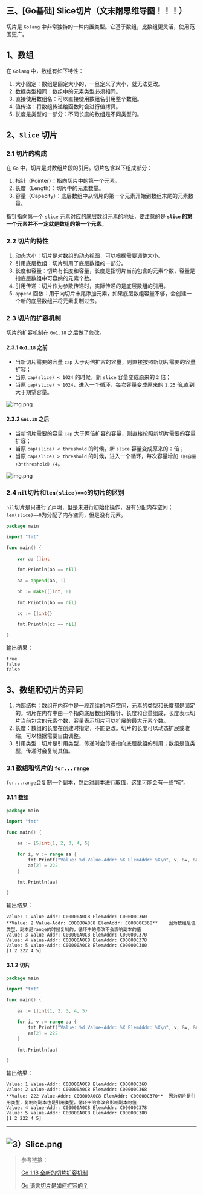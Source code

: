 ## 三、[Go基础] Slice切片（文末附思维导图！！！）

切片是 `Golang` 中非常独特的一种内置类型。它基于数组，比数组更灵活，使用范围更广。

## 1、数组

在 `Golang` 中，数组有如下特性：

1. 大小固定：数组是固定大小的，一旦定义了大小，就无法更改。
2. 数据类型相同：数组中的元素类型必须相同。
3. 直接使用数组名：可以直接使用数组名引用整个数组。
4. 值传递：将数组传递给函数时会进行值拷贝。
5. 长度是类型的一部分：不同长度的数组是不同类型的。

## 2、`Slice` 切片

### 2.1 切片的构成

在 `Go` 中，切片是对数组片段的引用。切片包含以下组成部分：

1. 指针（Pointer）：指向切片中的第一个元素。
2. 长度（Length）：切片中的元素数量。
3. 容量（Capacity）：底层数组中从切片的第一个元素开始到数组末尾的元素数量。

指针指向第一个 `slice` 元素对应的底层数组元素的地址，要注意的是 **`slice` 的第一个元素并不一定就是数组的第一个元素**。

### 2.2 切片的特性

1. 动态大小：切片是对数组的动态视图，可以根据需要调整大小。
2. 引用底层数组：切片引用了底层数组的一部分。
3. 长度和容量：切片有长度和容量，长度是指切片当前包含的元素个数，容量是指底层数组中可容纳的元素个数。
4. 引用传递：切片作为参数传递时，实际传递的是底层数组的引用。
5. `append` 函数：用于向切片末尾添加元素，如果底层数组容量不够，会创建一个新的底层数组并将元素复制过去。

### 2.3 切片的扩容机制

切片的扩容机制在 `Go1.18` 之后做了修改。

#### 2.3.1 `Go1.18` 之前

- 当新切片需要的容量 `cap` 大于两倍扩容的容量，则直接按照新切片需要的容量扩容；
- 当原 `cap(slice) < 1024` 的时候，新 `slice` 容量变成原来的 `2` 倍；
- 当原 `cap(slice) > 1024`，进入一个循环，每次容量变成原来的 `1.25` 倍,直到大于期望容量。

![img.png](pictures/3）2.3.1.png)

#### 2.3.2 `Go1.18` 之后

- 当新切片需要的容量 `cap` 大于两倍扩容的容量，则直接按照新切片需要的容量扩容；
- 当原 `cap(slice) < threshold` 的时候，新 `slice` 容量变成原来的 `2` 倍；
- 当原 `cap(slice) > threshold` 的时候，进入一个循环，每次容量增加`（旧容量+3*threshold）/4`。

![img.png](pictures/3）2.3.2.png)

### 2.4 `nil`切片和`len(slice)==0`的切片的区别

`nil`切片是只进行了声明，但是未进行初始化操作，没有分配内存空间；`len(slice)==0`为分配了内存空间，但是没有元素。

```go
package main

import "fmt"

func main() {

	var aa []int

	fmt.Println(aa == nil)

	aa = append(aa, 1)

	bb := make([]int, 0)

	fmt.Println(bb == nil)

	cc := []int{}

	fmt.Println(cc == nil)

}

```

输出结果：

```text
true
false
false
```

## 3、数组和切片的异同

1. 内部结构：数组在内存中是一段连续的内存空间，元素的类型和长度都是固定的。切片在内存中由一个指向底层数组的指针、长度和容量组成，长度表示切片当前包含的元素个数，容量表示切片可以扩展的最大元素个数。
2. 长度：数组的长度在创建时指定，不能更改。切片的长度可以动态扩展或收缩，可以根据需要自由调整。
3. 引用类型：切片是引用类型，传递时会传递指向底层数组的引用；数组是值类型，传递时会复制其值。


### 3.1 数组和切片的 `for...range`

`for...range`会复制一个副本，然后对副本进行取值，这里可能会有一些“坑”。

#### 3.1.1 数组

```go
package main

import "fmt"

func main() {

	aa := [5]int{1, 2, 3, 4, 5}

	for i, v := range aa {
		fmt.Printf("Value: %d Value-Addr: %X ElemAddr: %X\n", v, &v, &aa[i])
		aa[2] = 222
	}

	fmt.Println(aa)

}

```

输出结果：

```text
Value: 1 Value-Addr: C00000A0C8 ElemAddr: C00000C360
**Value: 2 Value-Addr: C00000A0C8 ElemAddr: C00000C368**    因为数组是值类型，副本是range的时候复制的，循环中的修改不会影响副本的值
Value: 3 Value-Addr: C00000A0C8 ElemAddr: C00000C370
Value: 4 Value-Addr: C00000A0C8 ElemAddr: C00000C378
Value: 5 Value-Addr: C00000A0C8 ElemAddr: C00000C380
[1 2 222 4 5]   
```

#### 3.1.2 切片

```go
package main

import "fmt"

func main() {

	aa := []int{1, 2, 3, 4, 5}

	for i, v := range aa {
		fmt.Printf("Value: %d Value-Addr: %X ElemAddr: %X\n", v, &v, &aa[i])
		aa[2] = 222
	}

	fmt.Println(aa)

}
```

输出结果：

```text
Value: 1 Value-Addr: C00000A0C8 ElemAddr: C00000C360
Value: 2 Value-Addr: C00000A0C8 ElemAddr: C00000C368  
**Value: 222 Value-Addr: C00000A0C8 ElemAddr: C00000C370**  因为切片是引用类型，复制的副本也是引用类型，循环中的修改会影响副本的值
Value: 4 Value-Addr: C00000A0C8 ElemAddr: C00000C378  
Value: 5 Value-Addr: C00000A0C8 ElemAddr: C00000C380  
[1 2 222 4 5]
```
----
![3）Slice.png](pictures/3）Slice.png)
----
> 参考链接：
>
> [Go 1.18 全新的切片扩容机制](https://juejin.cn/post/7101928883280150558 "Go 1.18 全新的切片扩容机制")
>
> [Go 语言切片是如何扩容的？](https://www.51cto.com/article/750934.html "Go 语言切片是如何扩容的？")

